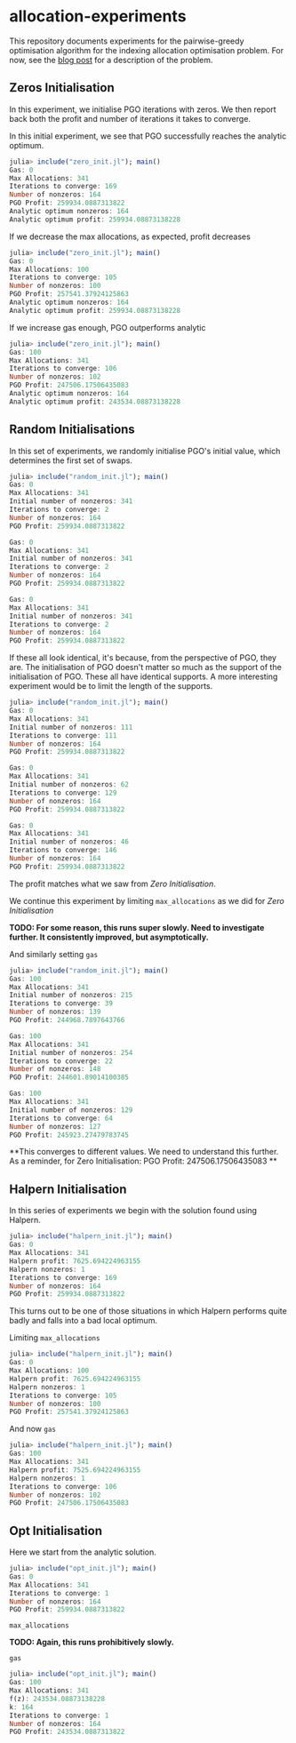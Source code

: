 # allocation-experiments

This repository documents experiments for the pairwise-greedy optimisation algorithm for the indexing allocation optimisation problem.
For now, see the [blog post](https://semiotic.ai/articles/indexer-allocation-optimisation/) for a description of the problem.

## Zeros Initialisation

In this experiment, we initialise PGO iterations with zeros.
We then report back both the profit and number of iterations it takes to converge.

In this initial experiment, we see that PGO successfully reaches the analytic optimum.

``` julia
julia> include("zero_init.jl"); main()
Gas: 0
Max Allocations: 341
Iterations to converge: 169
Number of nonzeros: 164
PGO Profit: 259934.0887313822
Analytic optimum nonzeros: 164
Analytic optimum profit: 259934.08873138228
```

If we decrease the max allocations, as expected, profit decreases

``` julia
julia> include("zero_init.jl"); main()
Gas: 0
Max Allocations: 100
Iterations to converge: 105
Number of nonzeros: 100
PGO Profit: 257541.37924125863
Analytic optimum nonzeros: 164
Analytic optimum profit: 259934.08873138228
```

If we increase gas enough, PGO outperforms analytic

``` julia
julia> include("zero_init.jl"); main()
Gas: 100
Max Allocations: 341
Iterations to converge: 106
Number of nonzeros: 102
PGO Profit: 247506.17506435083
Analytic optimum nonzeros: 164
Analytic optimum profit: 243534.08873138228
```

## Random Initialisations

In this set of experiments, we randomly initialise PGO's initial value, which determines the first set of swaps.

``` julia
julia> include("random_init.jl"); main()
Gas: 0
Max Allocations: 341
Initial number of nonzeros: 341
Iterations to converge: 2
Number of nonzeros: 164
PGO Profit: 259934.0887313822

Gas: 0
Max Allocations: 341
Initial number of nonzeros: 341
Iterations to converge: 2
Number of nonzeros: 164
PGO Profit: 259934.0887313822

Gas: 0
Max Allocations: 341
Initial number of nonzeros: 341
Iterations to converge: 2
Number of nonzeros: 164
PGO Profit: 259934.0887313822
```

If these all look identical, it's because, from the perspective of PGO, they are.
The initialisation of PGO doesn't matter so much as the support of the initialisation of PGO.
These all have identical supports.
A more interesting experiment would be to limit the length of the supports.

``` julia
julia> include("random_init.jl"); main()
Gas: 0
Max Allocations: 341
Initial number of nonzeros: 111
Iterations to converge: 111
Number of nonzeros: 164
PGO Profit: 259934.0887313822

Gas: 0
Max Allocations: 341
Initial number of nonzeros: 62
Iterations to converge: 129
Number of nonzeros: 164
PGO Profit: 259934.0887313822

Gas: 0
Max Allocations: 341
Initial number of nonzeros: 46
Iterations to converge: 146
Number of nonzeros: 164
PGO Profit: 259934.0887313822
```

The profit matches what we saw from *Zero Initialisation*.

We continue this experiment by limiting `max_allocations` as we did for *Zero Initialisation*

**TODO: For some reason, this runs super slowly. Need to investigate further. It consistently improved, but asymptotically.**

And similarly setting `gas`

``` julia
julia> include("random_init.jl"); main()
Gas: 100
Max Allocations: 341
Initial number of nonzeros: 215
Iterations to converge: 39
Number of nonzeros: 139
PGO Profit: 244968.7897643766

Gas: 100
Max Allocations: 341
Initial number of nonzeros: 254
Iterations to converge: 22
Number of nonzeros: 148
PGO Profit: 244601.89014100385

Gas: 100
Max Allocations: 341
Initial number of nonzeros: 129
Iterations to converge: 64
Number of nonzeros: 127
PGO Profit: 245923.27479783745
```

**This converges to different values. We need to understand this further.
As a reminder, for Zero Initialisation: PGO Profit: 247506.17506435083
**

## Halpern Initialisation

In this series of experiments we begin with the solution found using Halpern.

``` julia
julia> include("halpern_init.jl"); main()
Gas: 0
Max Allocations: 341
Halpern profit: 7625.694224963155
Halpern nonzeros: 1
Iterations to converge: 169
Number of nonzeros: 164
PGO Profit: 259934.0887313822
```

This turns out to be one of those situations in which Halpern performs quite badly and falls into a bad local optimum.

Limiting `max_allocations`

``` julia
julia> include("halpern_init.jl"); main()
Gas: 0
Max Allocations: 100
Halpern profit: 7625.694224963155
Halpern nonzeros: 1
Iterations to converge: 105
Number of nonzeros: 100
PGO Profit: 257541.37924125863
```

And now `gas`

``` julia
julia> include("halpern_init.jl"); main()
Gas: 100
Max Allocations: 341
Halpern profit: 7525.694224963155
Halpern nonzeros: 1
Iterations to converge: 106
Number of nonzeros: 102
PGO Profit: 247506.17506435083
```

## Opt Initialisation

Here we start from the analytic solution.

``` julia
julia> include("opt_init.jl"); main()
Gas: 0
Max Allocations: 341
Iterations to converge: 1
Number of nonzeros: 164
PGO Profit: 259934.0887313822
```

`max_allocations`

**TODO: Again, this runs prohibitively slowly.**

`gas`

``` julia
julia> include("opt_init.jl"); main()
Gas: 100
Max Allocations: 341
f(z): 243534.08873138228
k: 164
Iterations to converge: 1
Number of nonzeros: 164
PGO Profit: 243534.0887313822
```

